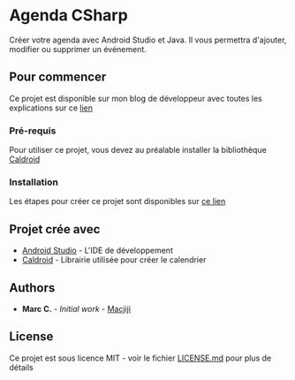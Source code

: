# Agenda CSharp

Créer votre agenda avec Android Studio et Java. Il vous permettra d'ajouter, modifier ou supprimer un événement.

## Pour commencer

Ce projet est disponible sur mon blog de développeur avec toutes les explications sur ce [lien](http://www.androidtavern.com/2017/05/agenda-java/)

### Pré-requis

Pour utiliser ce projet, vous devez au préalable installer la bibliothèque [Caldroid](https://github.com/roomorama/Caldroid)

### Installation

Les étapes pour créer ce projet sont disponibles sur [ce lien](http://www.androidtavern.com/2017/05/agenda-java/)


## Projet crée avec

* [Android Studio](https://developer.android.com/studio/index.html) - L'IDE de développement
* [Caldroid](https://github.com/roomorama/Caldroid) - Librairie utilisée pour créer le calendrier

## Authors

* **Marc C.** - *Initial work* - [Macjiji](https://github.com/Macjiji)


## License

Ce projet est sous licence MIT - voir le fichier [LICENSE.md](LICENSE.md) pour plus de détails



